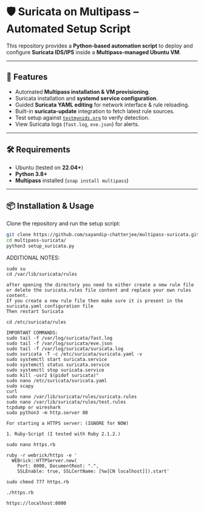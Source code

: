 # 🛡️ Suricata on Multipass – Automated Setup Script  

This repository provides a **Python-based automation script** to deploy and configure **Suricata IDS/IPS** inside a **Multipass-managed Ubuntu VM**.

---

## 🚀 Features  
- Automated **Multipass installation & VM provisioning**.
- Suricata installation and **systemd service configuration**.  
- Guided **Suricata YAML editing** for network interface & rule reloading.  
- Built-in **suricata-update** integration to fetch latest rule sources.  
- Test setup against [`testmynids.org`](http://testmynids.org/uid/index.html) to verify detection.  
- View Suricata logs (`fast.log`, `eve.json`) for alerts.  

---

## 🛠️ Requirements  
- Ubuntu (tested on **22.04+**)  
- **Python 3.8+**  
- **Multipass** installed (`snap install multipass`)

---

## 📦 Installation & Usage  

Clone the repository and run the setup script:  

```bash
git clone https://github.com/sayandip-chatterjee/multipass-suricata.git
cd multipass-suricata/
python3 setup_suricata.py
```

ADDITIONAL NOTES:
```
sudo su
cd /var/lib/suricata/rules

after opening the directory you need to either create a new rule file or delete the suricata.rules file content and replace your own rules content.
If you create a new rule file then make sure it is present in the suricata.yaml configuration file
Then restart Suricata

cd /etc/suricata/rules

IMPORTANT COMMANDS:
sudo tail -f /var/log/suricata/fast.log
sudo tail -f /var/log/suricata/eve.json
sudo tail -f /var/log/suricata/suricata.log
sudo suricata -T -c /etc/suricata/suricata.yaml -v
sudo systemctl start suricata.service
sudo systemctl status suricata.service
sudo systemctl stop suricata.service
sudo kill -usr2 $(pidof suricata)"
sudo nano /etc/suricata/suricata.yaml
sudo scapy
curl
sudo nano /var/lib/suricata/rules/suricata.rules
sudo nano /var/lib/suricata/rules/test.rules
tcpdump or wireshark
sudo python3 -m http.server 80

For starting a HTTPS server: (IGNORE for NOW)

1. Ruby-Script (I tested with Ruby 2.1.2.)

sudo nano https.rb

ruby -r webrick/https -e '
  WEBrick::HTTPServer.new(
    Port: 8000, DocumentRoot: ".",
    SSLEnable: true, SSLCertName: [%w[CN localhost]]).start'

sudo chmod 777 https.rb

./https.rb

https://localhost:8000
```
